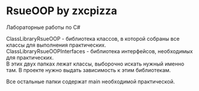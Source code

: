 # RsueOOP by zxcpizza
Лабораторные работы по C#

ClassLibraryRsueOOP - библиотека классов, в которой собраны все классы для выполнения практических.  
ClassLibraryRsueOOPInterfaces - библиотека интерфейсов, необходимых для практических.  
В этих двух папках лежат классы, выборочно искать нужный именно там. В проекте нужно выдать зависимость к этим библиотекам.  

Все остальные папки содержат main необходимой практической. 
